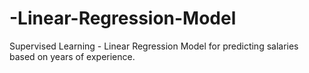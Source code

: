 # -Linear-Regression-Model
Supervised Learning - Linear Regression Model for predicting salaries based on years of experience.
